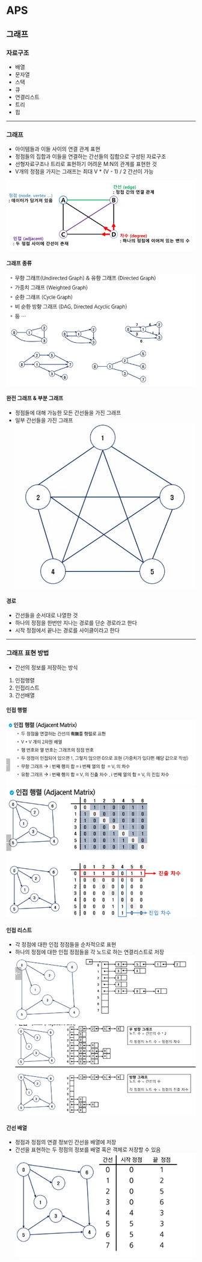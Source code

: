 # APS
## 그래프

### 자료구조
- 배열
- 문자열
- 스택
- 큐
- 연결리스트
- 트리
- 힙

---

### 그래프
- 아이템들과 이들 사이의 연결 관계 표현
- 정점들의 집합과 이들을 연결하는 간선들의 집합으로 구성된 자료구조
- 선형자료구조나 트리로 표현하기 어려운 M:N의 관계를 표현한 것
- V개의 정점을 가지는 그래프는 최대 V * (V - 1) / 2 간선이 가능

![alt text](image.png)

#### 그래프 종류
![alt text](image-1.png)

#### 완전 그래프 & 부분 그래프
- 정점들에 대해 가능한 모든 간선들을 가진 그래프
- 일부 간선들을 가진 그래프
![alt text](image-2.png)

#### 경로
- 간선들을 순서대로 나열한 것
- 하나의 정점을 한번만 지나는 경로를 단순 경로라고 한다
- 시작 정점에서 끝나는 경로를 사이클이라고 한다

---

### 그래프 표현 방법
- 간선의 정보를 저장하는 방식
1. 인접행렬
2. 인접리스트
3. 간선배열

#### 인접 행렬
![alt text](image-3.png)
![alt text](image-4.png)

#### 인접 리스트
- 각 정점에 대한 인접 정점들을 순차적으로 표현
- 하나의 정점에 대한 인접 정점들을 각 노드로 하는 연결리스트로 저장
![alt text](image-5.png)
![alt text](image-6.png)

#### 간선 배열
- 정점과 정점의 연결 정보인 간선을 배열에 저장
- 간선을 표현하는 두 정점의 정보를 배열 혹은 객체로 저장할 수 있음
![alt text](image-7.png)
